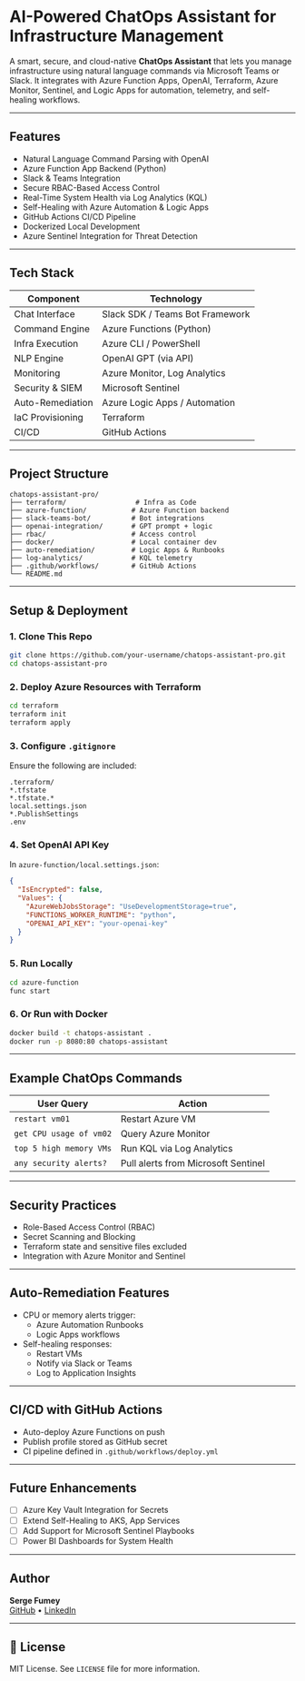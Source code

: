 # AI-Powered ChatOps Assistant for Infrastructure Management

A smart, secure, and cloud-native **ChatOps Assistant** that lets you manage infrastructure using natural language commands via Microsoft Teams or Slack. It integrates with Azure Function Apps, OpenAI, Terraform, Azure Monitor, Sentinel, and Logic Apps for automation, telemetry, and self-healing workflows.

---

## Features

- Natural Language Command Parsing with OpenAI  
- Azure Function App Backend (Python)  
- Slack & Teams Integration  
- Secure RBAC-Based Access Control  
- Real-Time System Health via Log Analytics (KQL)  
- Self-Healing with Azure Automation & Logic Apps  
- GitHub Actions CI/CD Pipeline  
- Dockerized Local Development  
- Azure Sentinel Integration for Threat Detection  

---

## Tech Stack

| Component         | Technology                          |
|------------------|-------------------------------------|
| Chat Interface    | Slack SDK / Teams Bot Framework     |
| Command Engine    | Azure Functions (Python)            |
| Infra Execution   | Azure CLI / PowerShell              |
| NLP Engine        | OpenAI GPT (via API)                |
| Monitoring        | Azure Monitor, Log Analytics        |
| Security & SIEM   | Microsoft Sentinel                  |
| Auto-Remediation  | Azure Logic Apps / Automation       |
| IaC Provisioning  | Terraform                           |
| CI/CD             | GitHub Actions                      |

---

## Project Structure

```
chatops-assistant-pro/
├── terraform/                 # Infra as Code
├── azure-function/           # Azure Function backend
├── slack-teams-bot/          # Bot integrations
├── openai-integration/       # GPT prompt + logic
├── rbac/                     # Access control
├── docker/                   # Local container dev
├── auto-remediation/         # Logic Apps & Runbooks
├── log-analytics/            # KQL telemetry
├── .github/workflows/        # GitHub Actions
└── README.md
```

---

## Setup & Deployment

### 1️. Clone This Repo

```bash
git clone https://github.com/your-username/chatops-assistant-pro.git
cd chatops-assistant-pro
```

### 2. Deploy Azure Resources with Terraform

```bash
cd terraform
terraform init
terraform apply
```

### 3️. Configure `.gitignore`

Ensure the following are included:

```gitignore
.terraform/
*.tfstate
*.tfstate.*
local.settings.json
*.PublishSettings
.env
```

### 4️. Set OpenAI API Key

In `azure-function/local.settings.json`:

```json
{
  "IsEncrypted": false,
  "Values": {
    "AzureWebJobsStorage": "UseDevelopmentStorage=true",
    "FUNCTIONS_WORKER_RUNTIME": "python",
    "OPENAI_API_KEY": "your-openai-key"
  }
}
```

### 5️. Run Locally

```bash
cd azure-function
func start
```

### 6️. Or Run with Docker

```bash
docker build -t chatops-assistant .
docker run -p 8080:80 chatops-assistant
```

---

## Example ChatOps Commands

| User Query                      | Action                            |
|--------------------------------|-----------------------------------|
| `restart vm01`                 | Restart Azure VM                  |
| `get CPU usage of vm02`        | Query Azure Monitor               |
| `top 5 high memory VMs`        | Run KQL via Log Analytics         |
| `any security alerts?`         | Pull alerts from Microsoft Sentinel |

---

## Security Practices

- Role-Based Access Control (RBAC)
- Secret Scanning and Blocking
- Terraform state and sensitive files excluded
- Integration with Azure Monitor and Sentinel

---

## Auto-Remediation Features

- CPU or memory alerts trigger:
  - Azure Automation Runbooks
  - Logic Apps workflows
- Self-healing responses:
  - Restart VMs
  - Notify via Slack or Teams
  - Log to Application Insights

---

## CI/CD with GitHub Actions

- Auto-deploy Azure Functions on push
- Publish profile stored as GitHub secret
- CI pipeline defined in `.github/workflows/deploy.yml`

---

## Future Enhancements

- [ ] Azure Key Vault Integration for Secrets
- [ ] Extend Self-Healing to AKS, App Services
- [ ] Add Support for Microsoft Sentinel Playbooks
- [ ] Power BI Dashboards for System Health

---

## Author

**Serge Fumey**  
[GitHub](https://github.com/sergeksfumey) • [LinkedIn](https://linkedin.com/in/sergeksfumey)

---

## 📄 License

MIT License. See `LICENSE` file for more information.